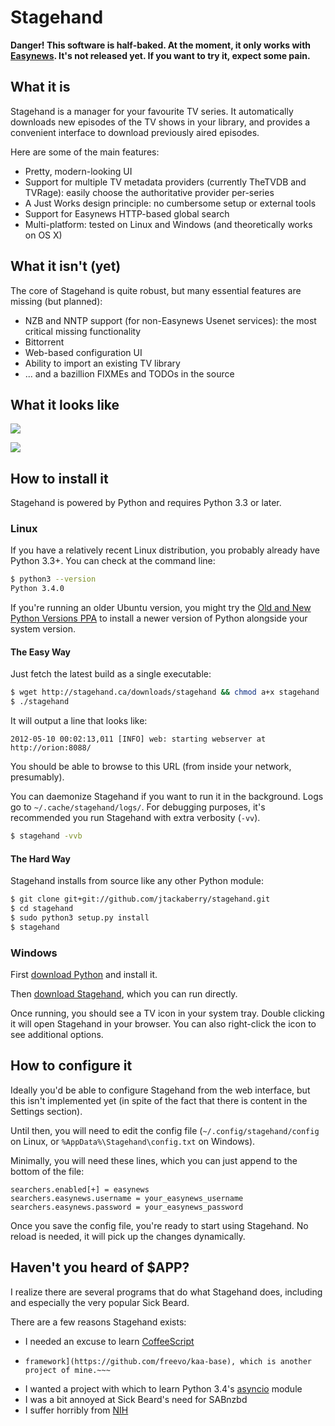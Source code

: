 # Stagehand

**Danger!  This software is half-baked. At the moment, it only works with
[Easynews](http://easynews.com). It's not released yet. If you want to try it,
expect some pain.**


## What it is

Stagehand is a manager for your favourite TV series.  It automatically
downloads new episodes of the TV shows in your library, and provides a convenient
interface to download previously aired episodes.

Here are some of the main features:

* Pretty, modern-looking UI
* Support for multiple TV metadata providers (currently TheTVDB and TVRage): easily choose the authoritative provider per-series
* A Just Works design principle: no cumbersome setup or external tools
* Support for Easynews HTTP-based global search
* Multi-platform: tested on Linux and Windows (and theoretically works on OS X)



## What it isn't (yet)

The core of Stagehand is quite robust, but many essential features are missing
(but planned):

* NZB and NNTP support (for non-Easynews Usenet services): the most critical missing functionality
* Bittorrent
* Web-based configuration UI
* Ability to import an existing TV library
* ... and a bazillion FIXMEs and TODOs in the source



## What it looks like

![](https://helix.urandom.ca/stagehand/stagehand.jpg)

![](https://helix.urandom.ca/stagehand/stagehand2.jpg)



## How to install it

Stagehand is powered by Python and requires Python 3.3 or later.

### Linux

If you have a relatively recent Linux distribution, you probably already have
Python 3.3+.  You can check at the command line:

```bash
$ python3 --version
Python 3.4.0
```

If you're running an older Ubuntu version, you might try the
[Old and New Python Versions PPA](https://launchpad.net/~fkrull/+archive/deadsnakes)
to install a newer version of Python alongside your system version.

#### The Easy Way

Just fetch the latest build as a single executable:

```bash
$ wget http://stagehand.ca/downloads/stagehand && chmod a+x stagehand
$ ./stagehand
```

It will output a line that looks like:

```
2012-05-10 00:02:13,011 [INFO] web: starting webserver at http://orion:8088/
```

You should be able to browse to this URL (from inside your network,
presumably).


You can daemonize Stagehand if you want to run it in the background.  Logs go
to `~/.cache/stagehand/logs/`.  For debugging purposes, it's recommended you
run Stagehand with extra verbosity (`-vv`).

```bash
$ stagehand -vvb
```

#### The Hard Way

Stagehand installs from source like any other Python module:

```bash
$ git clone git+git://github.com/jtackaberry/stagehand.git
$ cd stagehand
$ sudo python3 setup.py install
$ stagehand
```

### Windows

First [download Python](https://www.python.org/downloads/) and install it.

Then [download Stagehand](http://stagehand.ca/downloads/stagehand.pyw), which
you can run directly.

Once running, you should see a TV icon in your system tray.  Double clicking
it will open Stagehand in your browser.  You can also right-click the icon to
see additional options.


## How to configure it

Ideally you'd be able to configure Stagehand from the web interface, but this
isn't implemented yet (in spite of the fact that there is content in the
Settings section).

Until then, you will need to edit the config file
(`~/.config/stagehand/config` on Linux, or `%AppData%\Stagehand\config.txt` on
Windows).

Minimally, you will need these lines, which you can just append to the bottom
of the file:

```
searchers.enabled[+] = easynews
searchers.easynews.username = your_easynews_username
searchers.easynews.password = your_easynews_password
```

Once you save the config file, you're ready to start using Stagehand.  No reload
is needed, it will pick up the changes dynamically.


## Haven't you heard of $APP?

I realize there are several programs that do what Stagehand does, including and
especially the very popular Sick Beard.

There are a few reasons Stagehand exists:

* I needed an excuse to learn [CoffeeScript](http://coffeescript.org/)
* ~~~I wanted a real-world application to exercise the [Kaa application
  framework](https://github.com/freevo/kaa-base), which is another project of mine.~~~
* I wanted a project with which to learn Python 3.4's
  [asyncio](https://docs.python.org/3/library/asyncio.html) module
* I was a bit annoyed at Sick Beard's need for SABnzbd
* I suffer horribly from [NIH](http://en.wikipedia.org/wiki/Not_invented_here)

